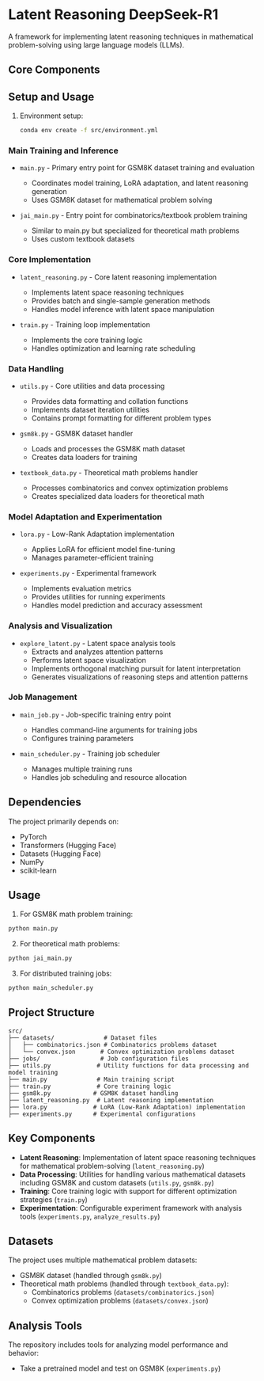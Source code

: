 # Latent Reasoning DeepSeek-R1

A framework for implementing latent reasoning techniques in mathematical problem-solving using large language models (LLMs).

## Core Components

## Setup and Usage

1. Environment setup:
   ```bash
   conda env create -f src/environment.yml
   ```

### Main Training and Inference
- `main.py` - Primary entry point for GSM8K dataset training and evaluation
  - Coordinates model training, LoRA adaptation, and latent reasoning generation
  - Uses GSM8K dataset for mathematical problem solving

- `jai_main.py` - Entry point for combinatorics/textbook problem training
  - Similar to main.py but specialized for theoretical math problems
  - Uses custom textbook datasets

### Core Implementation
- `latent_reasoning.py` - Core latent reasoning implementation
  - Implements latent space reasoning techniques
  - Provides batch and single-sample generation methods
  - Handles model inference with latent space manipulation

- `train.py` - Training loop implementation
  - Implements the core training logic
  - Handles optimization and learning rate scheduling

### Data Handling
- `utils.py` - Core utilities and data processing
  - Provides data formatting and collation functions
  - Implements dataset iteration utilities
  - Contains prompt formatting for different problem types

- `gsm8k.py` - GSM8K dataset handler
  - Loads and processes the GSM8K math dataset
  - Creates data loaders for training

- `textbook_data.py` - Theoretical math problems handler
  - Processes combinatorics and convex optimization problems
  - Creates specialized data loaders for theoretical math

### Model Adaptation and Experimentation
- `lora.py` - Low-Rank Adaptation implementation
  - Applies LoRA for efficient model fine-tuning
  - Manages parameter-efficient training

- `experiments.py` - Experimental framework
  - Implements evaluation metrics
  - Provides utilities for running experiments
  - Handles model prediction and accuracy assessment

### Analysis and Visualization
- `explore_latent.py` - Latent space analysis tools
  - Extracts and analyzes attention patterns
  - Performs latent space visualization
  - Implements orthogonal matching pursuit for latent interpretation
  - Generates visualizations of reasoning steps and attention patterns

### Job Management
- `main_job.py` - Job-specific training entry point
  - Handles command-line arguments for training jobs
  - Configures training parameters

- `main_scheduler.py` - Training job scheduler
  - Manages multiple training runs
  - Handles job scheduling and resource allocation

## Dependencies

The project primarily depends on:
- PyTorch
- Transformers (Hugging Face)
- Datasets (Hugging Face)
- NumPy
- scikit-learn

## Usage

1. For GSM8K math problem training:
```bash
python main.py
```

2. For theoretical math problems:
```bash
python jai_main.py
```

3. For distributed training jobs:
```bash
python main_scheduler.py
```

## Project Structure

```
src/
├── datasets/              # Dataset files
│   ├── combinatorics.json # Combinatorics problems dataset
│   └── convex.json       # Convex optimization problems dataset
├── jobs/                 # Job configuration files
├── utils.py             # Utility functions for data processing and model training
├── main.py              # Main training script
├── train.py             # Core training logic
├── gsm8k.py            # GSM8K dataset handling
├── latent_reasoning.py  # Latent reasoning implementation
├── lora.py             # LoRA (Low-Rank Adaptation) implementation
├── experiments.py      # Experimental configurations
```

## Key Components

- **Latent Reasoning**: Implementation of latent space reasoning techniques for mathematical problem-solving (`latent_reasoning.py`)
- **Data Processing**: Utilities for handling various mathematical datasets including GSM8K and custom datasets (`utils.py`, `gsm8k.py`)
- **Training**: Core training logic with support for different optimization strategies (`train.py`)
- **Experimentation**: Configurable experiment framework with analysis tools (`experiments.py`, `analyze_results.py`)

## Datasets

The project uses multiple mathematical problem datasets:
- GSM8K dataset (handled through `gsm8k.py`)
- Theoretical math problems (handled through `textbook_data.py`):
  - Combinatorics problems (`datasets/combinatorics.json`)
  - Convex optimization problems (`datasets/convex.json`)

## Analysis Tools

The repository includes tools for analyzing model performance and behavior:
- Take a pretrained model and test on GSM8K (`experiments.py`)
